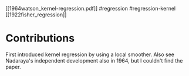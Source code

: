 [[1964watson_kernel-regression.pdf]]
#regression #regression-kernel
[[1922fisher_regression]]

# Contributions 

   First introduced kernel regression by using a local smoother. Also see Nadaraya's independent development also in 1964, but I couldn't find the paper. 
